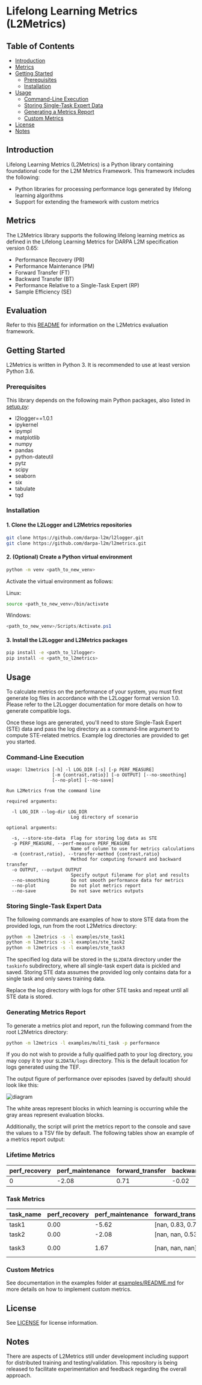 # Lifelong Learning Metrics (L2Metrics)

## Table of Contents

* [Introduction](#introduction)
* [Metrics](#metrics)
* [Getting Started](#getting-started)
  * [Prerequisites](#prerequisites)
  * [Installation](#installation)
* [Usage](#usage)
  * [Command-Line Execution](#command-line-execution)
  * [Storing Single-Task Expert Data](#storing-single-task-expert-data)
  * [Generating a Metrics Report](#generating-a-metrics-report)
  * [Custom Metrics](#custom-metrics)
* [License](#license)
* [Notes](#notes)

## Introduction

Lifelong Learning Metrics (L2Metrics) is a Python library containing foundational code for the L2M Metrics Framework. This framework includes the following:

* Python libraries for processing performance logs generated by lifelong learning algorithms
* Support for extending the framework with custom metrics

## Metrics

The L2Metrics library supports the following lifelong learning metrics as defined in the Lifelong Learning Metrics for DARPA L2M specification version 0.65:

* Performance Recovery (PR)
* Performance Maintenance (PM)
* Forward Transfer (FT)
* Backward Transfer (BT)
* Performance Relative to a Single-Task Expert (RP)
* Sample Efficiency (SE)

## Evaluation

Refer to this [README](./evaluation/README.md) for information on the L2Metrics evaluation framework.

## Getting Started

L2Metrics is written in Python 3. It is recommended to use at least version Python 3.6.

### Prerequisites

This library depends on the following main Python packages, also listed in [setup.py](setup.py):

* l2logger==1.0.1
* ipykernel
* ipympl
* matplotlib
* numpy
* pandas
* python-dateutil
* pytz
* scipy
* seaborn
* six
* tabulate
* tqd

### Installation

#### 1. Clone the L2Logger and L2Metrics repositories

  ```bash
  git clone https://github.com/darpa-l2m/l2logger.git
  git clone https://github.com/darpa-l2m/l2metrics.git
  ```

#### 2. (Optional) Create a Python virtual environment

```bash
python -m venv <path_to_new_venv>
```

Activate the virtual environment as follows:

Linux:

```bash
source <path_to_new_venv>/bin/activate
```

Windows:

```powershell
<path_to_new_venv>/Scripts/Activate.ps1
```

#### 3. Install the L2Logger and L2Metrics packages

```bash
pip install -e <path_to_l2logger>
pip install -e <path_to_l2metrics>
```

## Usage

To calculate metrics on the performance of your system, you must first generate log files in accordance with the L2Logger format version 1.0. Please refer to the L2Logger documentation for more details on how to generate compatible logs.

Once these logs are generated, you'll need to store Single-Task Expert (STE) data and pass the log directory as a command-line argument to compute STE-related metrics. Example log directories are provided to get you started.

### Command-Line Execution

  ```
  usage: l2metrics [-h] -l LOG_DIR [-s] [-p PERF_MEASURE]
                   [-m {contrast,ratio}] [-o OUTPUT] [--no-smoothing]
                   [--no-plot] [--no-save]
  
  Run L2Metrics from the command line

  required arguments:

    -l LOG_DIR --log-dir LOG_DIR
                          Log directory of scenario

  optional arguments:

    -s, --store-ste-data  Flag for storing log data as STE
    -p PERF_MEASURE, --perf-measure PERF_MEASURE
                          Name of column to use for metrics calculations
    -m {contrast,ratio}, --transfer-method {contrast,ratio}
                          Method for computing forward and backward transfer
    -o OUTPUT, --output OUTPUT
                          Specify output filename for plot and results
    --no-smoothing        Do not smooth performance data for metrics
    --no-plot             Do not plot metrics report
    --no-save             Do not save metrics outputs
```

### Storing Single-Task Expert Data

The following commands are examples of how to store STE data from the provided logs, run from the root L2Metrics directory:

```bash
python -m l2metrics -s -l examples/ste_task1
python -m l2metrics -s -l examples/ste_task2
python -m l2metrics -s -l examples/ste_task3
```

The specified log data will be stored in the `$L2DATA` directory under the `taskinfo` subdirectory, where all single-task expert data is pickled and saved. Storing STE data assumes the provided log only contains data for a single task and only saves training data.

Replace the log directory with logs for other STE tasks and repeat until all STE data is stored.

### Generating Metrics Report

To generate a metrics plot and report, run the following command from the root L2Metrics directory:

```bash
python -m l2metrics -l examples/multi_task -p performance
```

If you do not wish to provide a fully qualified path to your log directory, you may copy it to your `$L2DATA/logs` directory. This is the default location for logs generated using the TEF.

The output figure of performance over episodes (saved by default) should look like this:

![diagram](examples/multi_task/multi_task.png)

The white areas represent blocks in which learning is occurring while the gray areas represent evaluation blocks.

Additionally, the script will print the metrics report to the console and save the values to a TSV file by default. The following tables show an example of a metrics report output:

### Lifetime Metrics

| perf_recovery | perf_maintenance | forward_transfer | backward_transfer | ste_rel_perf | sample_efficiency |
|---------------|------------------|------------------|-------------------|--------------|-------------------|
| 0             | -2.08            | 0.71             | -0.02             | 1.10         | 0.71              |

### Task Metrics

| task_name | perf_recovery | perf_maintenance | forward_transfer | backward_transfer  | ste_rel_perf | sample_efficiency |
|-----------|---------------|------------------|------------------|--------------------|--------------|-------------------|
| task1     | 0.00          | -5.62            | [nan, 0.83, 0.71]| [nan, 0.02, 0.0]   | 0.94         | 0.70              |
| task2     | 0.00          | -2.08            | [nan, nan, 0.53] | [-0.02, nan, 0.01] | 1.10         | 0.71              |
| task3     | 0.00          | 1.67             | [nan, nan, nan]  | [-0.04, -0.02, nan]| 1.20         | 0.71              |

### Custom Metrics

See documentation in the examples folder at [examples/README.md](./examples/README.md) for more details on how to implement custom metrics.

## License

See [LICENSE](LICENSE) for license information.

## Notes

There are aspects of L2Metrics still under development including support for distributed training and testing/validation. This repository is being released to facilitate experimentation and feedback regarding the overall approach.

